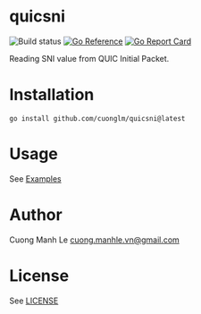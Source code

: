 # quicsni

![Build status](https://github.com/cuonglm/quicsni/actions/workflows/ci.yml/badge.svg?branch=main)
[![Go Reference](https://pkg.go.dev/badge/github.com/cuonglm/quicsni.svg)](https://pkg.go.dev/github.com/cuonglm/quicsni)
[![Go Report Card](https://goreportcard.com/badge/github.com/cuonglm/quicsni)](https://goreportcard.com/report/github.com/cuonglm/quicsni)

Reading SNI value from QUIC Initial Packet.

# Installation

```shell
go install github.com/cuonglm/quicsni@latest
```

# Usage

See [Examples](https://pkg.go.dev/github.com/cuonglm/quicsni#pkg-examples)


# Author

Cuong Manh Le <cuong.manhle.vn@gmail.com>

# License

See [LICENSE](https://github.com/cuonglm/quicsni/blob/main/LICENSE)